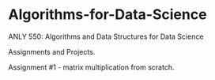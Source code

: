 # Algorithms-for-Data-Science
ANLY 550: Algorithms and Data Structures for Data Science

Assignments and Projects.

Assignment #1 - matrix multiplication from scratch.

